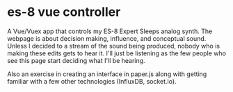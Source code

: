 # es-8 vue controller

A Vue/Vuex app that controls my ES-8 Expert Sleeps analog synth. The webpage is about decision making, influence, and conceptual sound. Unless I decided to a stream of the sound being produced, nobody who is making these edits gets to hear it. I'll just be listening as the few people who see this page start deciding what I'll be hearing.

Also an exercise in creating an interface in paper.js along with getting familiar with a few other technologies (InfluxDB, socket.io).


